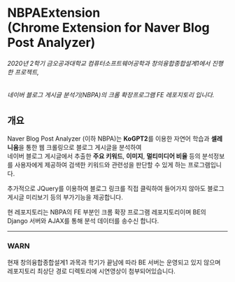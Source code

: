NBPAExtension  
(Chrome Extension for Naver Blog Post Analyzer)
===

###### 2020년 2학기 금오공과대학교 컴퓨터소프트웨어공학과 창의융합종합설계1에서 진행한 프로젝트,
###### 네이버 블로그 게시글 분석기(NBPA)의  크롬 확장프로그램 FE 레포지토리 입니다.

## 개요
Naver Blog Post Analyzer (이하 NBPA)는 **KoGPT2**를 이용한 자연어 학습과 **셀레니움**을 통한 웹 크롤링으로 블로그 게시글을 분석하여  
네이버 블로그 게시글에서 추출한 **주요 키워드**, **이미지**, **멀티미디어 비율** 등의 분석정보를 사용자에게 제공하여 검색한 키워드와 관련성을 판단할 수 있게 하는 프로그램입니다.

추가적으로 JQuery를 이용하여 블로그 링크를 직접 클릭하여 들어가지 않아도 블로그 게시글 미리보기 등의 부가기능을 제공합니다.

현 레포지토리는 NBPA의 FE 부분인 크롬 확장 프로그램 레포지토리이며 BE의 Django 서버와 AJAX를 통해 분석 데이터를 송수신 합니다.

- - -

### WARN
현재 창의융합종합설계1 과목과 학기가 끝남에 따라 BE 서버는 운영되고 있지 않으며 레포지토리 최상단 경로 디렉토리에 시연영상이 첨부되어있습니다.

